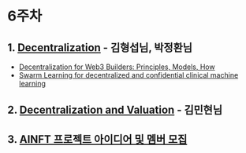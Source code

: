 # 6주차

## 1. [Decentralization](https://github.com/AINFTs/AINFT-Lab/blob/master/files/220629_Decentralization_introHSK.pptx) - 김형섭님, 박정환님

- [Decentralization for Web3 Builders: Principles, Models, How](https://future.com/web3-decentralization-models-framework-principles-how-to/)
- [Swarm Learning for decentralized and confidential clinical machine learning](https://www.nature.com/articles/s41586-021-03583-3)

## 2. [Decentralization and Valuation](https://docs.google.com/presentation/d/1IxnKInNvQbGFsM5-fYdInYQetiDooFIL6S_KnCo6kx4/edit) - 김민현님

## 3. [AINFT 프로젝트 아이디어 및 멤버 모집](https://github.com/orgs/AINFTs/projects/1/views/1)


